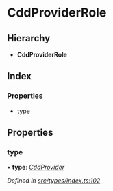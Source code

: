 # CddProviderRole

## Hierarchy

* **CddProviderRole**

## Index

### Properties

* [type](cddproviderrole.md#type)

## Properties

### type

• **type**: [_CddProvider_](../enums/roletype.md#cddprovider)

_Defined in_ [_src/types/index.ts:102_](https://github.com/PolymathNetwork/polymesh-sdk/blob/959efb76/src/types/index.ts#L102)

